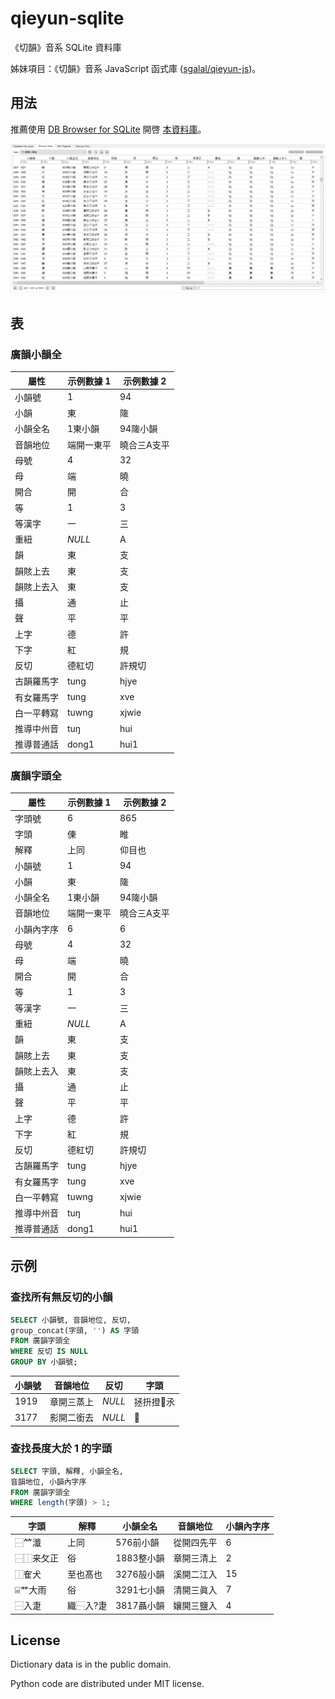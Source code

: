 # qieyun-sqlite

《切韻》音系 SQLite 資料庫

姊妹項目：《切韻》音系 JavaScript 函式庫 \([sgalal/qieyun-js](https://github.com/sgalal/qieyun-js)\)。

## 用法

推薦使用 [DB Browser for SQLite](https://sqlitebrowser.org/) 開啓 [本資料庫](https://sgalal.github.io/qieyun-sqlite/data.sqlite3)。

![Screenshot of DB Browser for SQLite showing the qieyun-sqlite database](screenshot.png)

## 表

### 廣韻小韻全

| 屬性 | 示例數據 1 | 示例數據 2 |
| -- | -- | -- |
| 小韻號 | 1 | 94 |
| 小韻 | 東 | 隓 |
| 小韻全名 | 1東小韻 | 94隓小韻 |
| 音韻地位 | 端開一東平 | 曉合三A支平 |
| 母號 | 4 | 32 |
| 母 | 端 | 曉 |
| 開合 | 開 | 合 |
| 等 | 1 | 3 |
| 等漢字 | 一 | 三 |
| 重紐 | _NULL_ | A |
| 韻 | 東 | 支 |
| 韻賅上去 | 東 | 支 |
| 韻賅上去入 | 東 | 支 |
| 攝 | 通 | 止 |
| 聲 | 平 | 平 |
| 上字 | 德 | 許 |
| 下字 | 紅 | 規 |
| 反切 | 德紅切 | 許規切 |
| 古韻羅馬字 | tung | hjye |
| 有女羅馬字 | tung | xve |
| 白一平轉寫 | tuwng | xjwie |
| 推導中州音 | tuŋ | hui |
| 推導普通話 | dong1 | hui1 |

### 廣韻字頭全

| 屬性 | 示例數據 1 | 示例數據 2 |
| -- | -- | -- |
| 字頭號 | 6 | 865 |
| 字頭 | 倲 | 睢 |
| 解釋 | 上同 | 仰目也 |
| 小韻號 | 1 | 94 |
| 小韻 | 東 | 隓 |
| 小韻全名 | 1東小韻 | 94隓小韻 |
| 音韻地位 | 端開一東平 | 曉合三A支平 |
| 小韻內字序 | 6 | 6 |
| 母號 | 4 | 32 |
| 母 | 端 | 曉 |
| 開合 | 開 | 合 |
| 等 | 1 | 3 |
| 等漢字 | 一 | 三 |
| 重紐 | _NULL_ | A |
| 韻 | 東 | 支 |
| 韻賅上去 | 東 | 支 |
| 韻賅上去入 | 東 | 支 |
| 攝 | 通 | 止 |
| 聲 | 平 | 平 |
| 上字 | 德 | 許 |
| 下字 | 紅 | 規 |
| 反切 | 德紅切 | 許規切 |
| 古韻羅馬字 | tung | hjye |
| 有女羅馬字 | tung | xve |
| 白一平轉寫 | tuwng | xjwie |
| 推導中州音 | tuŋ | hui |
| 推導普通話 | dong1 | hui1 |

## 示例

### 查找所有無反切的小韻

```sql
SELECT 小韻號, 音韻地位, 反切,
group_concat(字頭, '') AS 字頭
FROM 廣韻字頭全
WHERE 反切 IS NULL
GROUP BY 小韻號;
```

| 小韻號 | 音韻地位 | 反切 | 字頭 |
| -- | -- | -- | -- |
| 1919 | 章開三蒸上 | _NULL_ | 拯抍撜𨋬氶 |
| 3177 | 影開二銜去 | _NULL_ | 𪒠 |

### 查找長度大於 1 的字頭

```sql
SELECT 字頭, 解釋, 小韻全名,
音韻地位, 小韻內字序
FROM 廣韻字頭全
WHERE length(字頭) > 1;
```

| 字頭 | 解釋 | 小韻全名 | 音韻地位 | 小韻內字序 |
| -- | -- | -- | -- | -- |
| ⿱𥫗瀸 | 上同 | 576前小韻 | 從開四先平 | 6 |
| ⿱⿰来攵正 | 俗 | 1883整小韻 | 章開三清上 | 2 |
| ⿰隺犬 | 至也髙也 | 3276㱿小韻 | 溪開二江入 | 15 |
| ⌸艹大雨 | 俗 | 3291七小韻 | 清開三眞入 | 7 |
| ⿱入疌 | 織⿱入?疌 | 3817聶小韻 | 孃開三鹽入 | 4 |

## License

Dictionary data is in the public domain.

Python code are distributed under MIT license.
